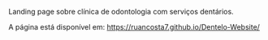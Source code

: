 Landing page sobre clínica de odontologia com serviços dentários.

A página está disponível em: https://ruancosta7.github.io/Dentelo-Website/
